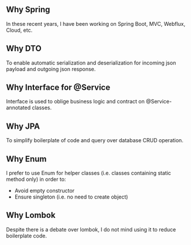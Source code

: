 ## Why Spring
In these recent years, I have been working on Spring Boot, MVC, Webflux, Cloud, etc.

## Why DTO
To enable automatic serialization and deserialization for incoming json payload and outgoing json response.

## Why Interface for @Service
Interface is used to oblige business logic and contract on @Service-annotated classes.

## Why JPA
To simplify boilerplate of code and query over database CRUD operation.

## Why Enum
I prefer to use Enum for helper classes (i.e. classes containing static method only) in order to:
- Avoid empty constructor
- Ensure singleton (i.e. no need to create object)

## Why Lombok
Despite there is a debate over lombok, I do not mind using it to reduce boilerplate code.


